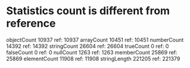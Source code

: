 # Statistics count is different from reference

 objectCount       10937  ref:      10937
 arrayCount        10451  ref:      10451
 numberCount       14392  ref:      14392
 stringCount       26604  ref:      26604
 trueCount             0  ref:          0
 falseCount            0  ref:          0
 nullCount          1263  ref:       1263
 memberCount       25869  ref:      25869
 elementCount      11908  ref:      11908
 stringLength     221205  ref:     221379
